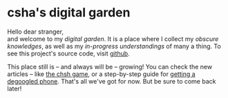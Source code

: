 # csha's digital garden

Hello dear stranger,\
and welcome to my *digital garden*. It is a place where I 
collect my *obscure knowledges*, as well as my *in-progress understandings* of 
many a thing. To see this project's source code, visit 
[github](https://github.com/m93a/digital-garden).

This place still is – and always will be – growing! You can check the new articles – like [the chsh game](quantum/chsh-game), or a step-by-step guide for [getting a degoogled phone](tech/degoogle-oneplus). That's all we've got for now. But be sure to come back later!
